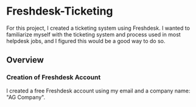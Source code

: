 # Freshdesk-Ticketing
For this project, I created a ticketing system using Freshdesk. I wanted to familiarize myself with the ticketing system and process used in most helpdesk jobs, and I figured this would be a good way to do so.

## Overview

### Creation of Freshdesk Account
I created a free Freshdesk account using my email and a company name: "AG Company".
